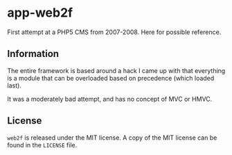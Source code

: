 # app-web2f
First attempt at a PHP5 CMS from 2007-2008. Here for possible reference.

## Information
The entire framework is based around a hack I came up with that everything is a module that can be overloaded based on precedence (which loaded last).  

It was a moderately bad attempt, and has no concept of MVC or HMVC.

## License
`web2f` is released under the MIT license. A copy of the MIT license can be found in the `LICENSE` file.
